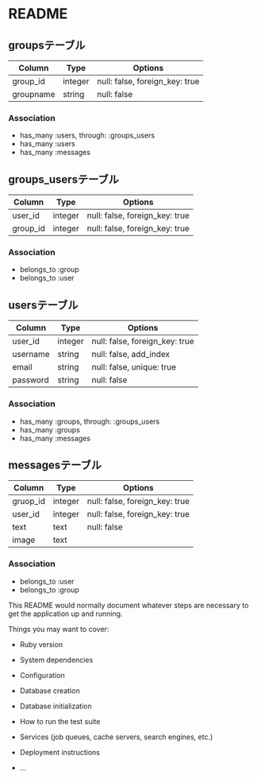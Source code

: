 # README

## groupsテーブル

|Column|Type|Options|
|------|----|-------|
|group_id|integer|null: false, foreign_key: true|
|groupname|string|null: false|

### Association
- has_many :users, through: :groups_users
- has_many :users
- has_many :messages


## groups_usersテーブル

|Column|Type|Options|
|------|----|-------|
|user_id|integer|null: false, foreign_key: true|
|group_id|integer|null: false, foreign_key: true|

### Association
- belongs_to :group
- belongs_to :user


## usersテーブル

|Column|Type|Options|
|------|----|-------|
|user_id|integer|null: false, foreign_key: true|
|username|string|null: false, add_index|
|email|string|null: false, unique: true|
|password|string|null: false|

### Association
- has_many :groups, through: :groups_users
- has_many :groups
- has_many :messages


## messagesテーブル

|Column|Type|Options|
|------|----|-------|
|gruop_id|integer|null: false, foreign_key: true|
|user_id|integer|null: false, foreign_key: true|
|text|text|null: false|
|image|text||

### Association
- belongs_to :user
- belongs_to :group


This README would normally document whatever steps are necessary to get the
application up and running.

Things you may want to cover:

* Ruby version

* System dependencies

* Configuration

* Database creation

* Database initialization

* How to run the test suite

* Services (job queues, cache servers, search engines, etc.)

* Deployment instructions

* ...
